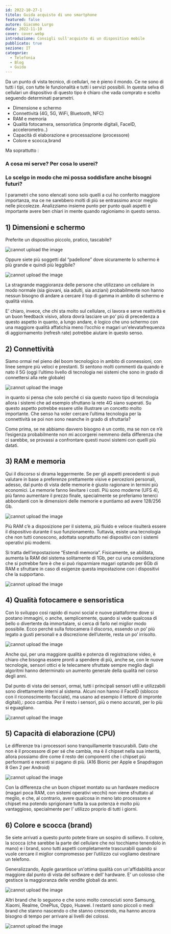 ```yaml
---
id: 2022-10-27-1
titolo: Guida acquisto di uno smartphone
featured: false
autore: Giacomo Lurgo
data: 2022-11-10
cover: cover.webp
introduzione: Consigli sull'acquisto di un dispositivo mobile
pubblicato: true
sezione: IT
categorie:
  - Telefonia
  - Blog
  - Guida
---
```



Da un punto di vista tecnico, di cellulari, ne è pieno il mondo. Ce ne sono di tutti i tipi, con tutte le funzionalità e tutti i servizi possibili. 
In questa selva di cellulari un dispositivo di questo tipo è chiaro che vada comprato e scelto seguendo determinati parametri.

- Dimensione e schermo
- Connettività (4G, 5G, WiFi, Bluetooth, NFC)
- RAM e memoria
- Qualità fotocamera, sensoristica (impronte digitali, FaceID, accelerometro..)
- Capacità di elaborazione e processazione (processore)
- Colore e scocca,brand


Ma soprattutto : 
### A cosa mi serve? Per cosa lo userei?
### Lo scelgo in modo che mi possa soddisfare anche bisogni futuri?


I parametri che sono elencati sono solo quelli a cui ho conferito maggiore importanza, ma ce ne sarebbero molti di più se entrassimo ancor meglio nelle piccolezze.
Analizziamo insieme punto per punto quali aspetti è importante avere ben chiari in mente quando ragioniamo in questo senso.

## 1) Dimensioni e schermo 


Preferite un dispositivo piccolo, pratico, tascabile? 

![cannot upload the image](https://www.androidworld.it/wp-content/uploads/2021/08/mony-mint_03.jpg)



Oppure siete più soggetti dal “padellone” dove sicuramente lo schermo è più grande e quindi più leggibile?

![cannot upload the image](https://upload.wikimedia.org/wikipedia/commons/thumb/0/07/Nokia_7plus.jpg/300px-Nokia_7plus.jpg)


La stragrande maggioranza delle persone che utilizzano un cellulare in modo normale (sia giovani, sia adulti, sia anziani) probabilmente non hanno nessun bisogno di andare a cercare il top di gamma in ambito di schermo e qualità visiva.

E’ chiaro, invece, che chi sta molto sul cellulare, ci lavora e serve reattività e un buon feedback visivo, allora dovrà lasciare un po’ più di precedenza a questo aspetto in quanto, a lungo andare, è logico che uno schermo con una maggiore qualità affatichia meno l’occhio e magari un'elevatafrequenza di aggiornamento (refresh rate) potrebbe aiutare in questo senso.


## 2) Connettività 
Siamo ormai nel pieno del boom tecnologico in ambito di connessioni, con linee sempre più veloci e prestanti.
Si sentono molti commenti da quando è nato il 5G (oggi l’ultimo livello di tecnologia nei sistemi che sono in grado di connettersi alla rete globale) 

![cannot upload the image](https://www.smartworld.it/wp-content/uploads/mobile/2019/01/5g-800x533.jpg)

in quanto si pensa che solo  perché ci sia questo nuovo tipo di tecnologia allora i sistemi che ad esempio sfruttano la rete 4G siano superati.
Su questo aspetto potrebbe essere utile illustrare un concetto molto importante. Che senso ha voler cercare l’ultima tecnologia per la connettività se poi non sono neanche in grado di sfruttarla? 

Come prima, se ne abbiamo davvero bisogno è un conto, ma se non ce n’è l’esigenza probabilmente non mi accorgerei nemmeno della differenza che ci sarebbe, se provassi a confrontare questi nuovi sistemi con quelli più datati.


## 3) RAM e memoria
Qui il discorso si dirama leggermente. 
Se per gli aspetti precedenti si può valutare in base a preferenze prettamente visive e percezioni personali, adesso, dal punto di vista delle memorie è giusto ragionare in termini più economici. 
Le memorie fanno lievitare i costi. Più sono moderne (UFS 4), più fanno aumentare il prezzo finale, specialmente se preferiamo tenerci abbondanti con le dimensioni delle memorie e puntiamo ad avere 128/256 Gb.


![cannot upload the image](https://i.ytimg.com/vi/2Gk8e_s8HSk/maxresdefault.jpg)

Più RAM c’è a disposizione per il sistema, più fluido e veloce risulterà essere il dispositivo durante il suo funzionamento. Tuttavia, esiste una tecnologia che non tutti conoscono, adottata soprattutto nei dispositivi con i sistemi operativi più moderni. 

Si tratta dell’impostazione “Estendi memoria”. Fisicamente, se abilitata, aumenta la RAM del sistema solitamente di 1Gb, per cui una considerazione che si potrebbe fare è che si può risparmiare magari optando per 6Gb di RAM e sfruttare in caso di esigenze questa impostazione con i dispositivi che la supportano.

![cannot upload the image](https://encrypted-tbn0.gstatic.com/images?q=tbn:ANd9GcRuKFVN58ZaPl4J8D1gd63Q_aVlqLWMMGiFOQ&usqp=CAU)


## 4) Qualità fotocamere e sensoristica
Con lo sviluppo così rapido di nuovi social e nuove piattaforme dove si postano immagini, o anche, semplicemente, quando si vede qualcosa di bello o divertente da immortalare, si cerca di farlo nel miglior modo possibile. Ecco perché sulla fotocamera il discorso, essendo un po’ più legato a gusti personali e a discrezione dell’utente, resta un po’ irrisolto.

![cannot upload the image](https://www.advister.it/wp-content/uploads/2020/11/Smartphone-migliore-fotocamera.jpg)


Anche qui, per una maggiore qualità e potenza di registrazione video, è chiaro che bisogna essere pronti a spendere di più, anche se, con le nuove tecnologie, sensori ottici e le telecamere sfruttate sempre meglio dagli algoritmi hanno determinato un aumento generale della qualità nel corso degli anni.

Dal punto di vista dei sensori, ormai, tutti i principali sensori utili e utilizzabili sono direttamente interni al sistema. Alcuni non hanno il FaceID (sblocco con il riconoscimento facciale), ma usano ad esempio il lettore di impronte digitali),: poco cambia. Per il resto i sensori, più o meno accurati, per lo più si eguagliano.


![cannot upload the image](https://www.intego.com/mac-security-blog/wp-content/uploads/2017/10/Touch-ID-vs-Face-ID.png)


## 5) Capacità di elaborazione (CPU)
Le differenze tra i processori sono tranquillamente trascurabili.
Dato che non è il processore di per sé che cambia, ma è il chipset nella sua interità, allora possiamo dire come il resto dei componenti che i chipset più performanti e recenti si pagano di più.
(A16 Bionic per Apple e  Snapdragon 8 Gen 2 per Android) 

![cannot upload the image](https://www.dealntech.com/wp-content/uploads/2022/09/A16-Bionic-vs-Snapdragon-8-Gen-1-660x330.jpg)
 
Con la differenza che un buon chipset montato su un hardware mediocre (magari poca RAM, con sistemi operativi vecchi) non viene sfruttato al meglio, e che, al contrario, avere qualcosa in meno lato processore e chipset ma potendo sprigionare tutta la sua potenza è molto più vantaggioso, specialmente per l’ utilizzo proprio di tutti i giorni.

## 6) Colore e scocca (brand)
Se siete arrivati a questo punto potete tirare un sospiro di sollievo. 
Il colore, la scocca (che sarebbe la parte del cellulare che noi tocchiamo tenendolo in mano) e i brand, sono tutti aspetti completamente trascurabili quando si vuole cercare il miglior compromesso per l’utilizzo cui vogliamo destinare un telefono.

Generalizzando, Apple garantisce un'ottima qualità con un'affidabilità ancor maggiore dal punto di vista del software e dell’ hardware. E’ un colosso che gestisce la maggioranza delle vendite globali da anni. 

![cannot upload the image](https://hd2.tudocdn.net/983845?w=774&h=464)

Altri brand che lo seguono e che sono molto conosciuti sono Samsung, Xiaomi, Realme, OnePlus, Oppo, Huawei. 
I restanti sono piccoli o medi brand che stanno nascendo o che stanno crescendo, ma hanno ancora bisogno di tempo per arrivare ai livelli dei colossi.

![cannot upload the image](https://encrypted-tbn0.gstatic.com/images?q=tbn:ANd9GcQ3p9dvZcWg4xGHgCaEbevBseye-7fRi4JshDKg57qHAH4VuD8Bu5XZqx2SuozO2DL_wKM&usqp=CAU)


